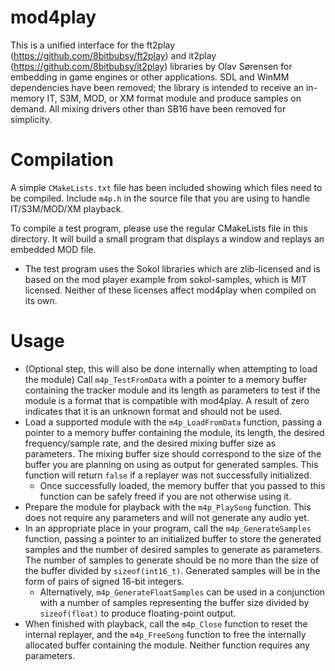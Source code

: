 # mod4play
This is a unified interface for the ft2play (https://github.com/8bitbubsy/ft2play) and it2play (https://github.com/8bitbubsy/it2play) libraries by Olav Sørensen for embedding in game engines or other applications.
SDL and WinMM dependencies have been removed;
the library is intended to receive an in-memory IT, S3M, MOD, or XM format module and produce samples on demand. All mixing drivers other than SB16 have been removed for simplicity.

# Compilation
A simple `CMakeLists.txt` file has been included showing which files need to be compiled. Include `m4p.h` in the source file that you are using to handle IT/S3M/MOD/XM playback.

To compile a test program, please use the regular CMakeLists file in this directory. It will build a small program that displays a window and replays an embedded MOD file.
  - The test program uses the Sokol libraries which are zlib-licensed and is based on the mod player example from sokol-samples, which is MIT licensed. Neither of these licenses affect mod4play when compiled on its own.

# Usage
- (Optional step, this will also be done internally when attempting to load the module) Call `m4p_TestFromData` with a pointer to a memory buffer containing the tracker module and its length as parameters to test if the module is a format that is compatible with mod4play. A result of zero indicates that it is an unknown format and should not be used.
- Load a supported module with the `m4p_LoadFromData` function, passing a pointer to a memory buffer containing the module, its length, the desired frequency/sample rate, and the desired mixing buffer size as parameters. The mixing buffer size should correspond to the size of the buffer you are planning on using as output for generated samples. This function will return `false` if a replayer was not successfully initialized.
  - Once successfully loaded, the memory buffer that you passed to this function can be safely freed if you are not otherwise using it.
- Prepare the module for playback with the `m4p_PlaySong` function. This does not require any parameters and will not generate any audio yet.
- In an appropriate place in your program, call the `m4p_GenerateSamples` function, passing a pointer to an initialized buffer to store the generated samples and the number of desired samples to generate as parameters. The number of samples to generate should be no more than the size of the buffer divided by `sizeof(int16_t)`. Generated samples will be in the form of pairs of signed 16-bit integers.
  - Alternatively, `m4p_GenerateFloatSamples` can be used in a conjunction with a number of samples representing the buffer size divided by `sizeof(float)` to produce floating-point output.
- When finished with playback, call the `m4p_Close` function to reset the internal replayer, and the `m4p_FreeSong` function to free the internally allocated buffer containing the module. Neither function requires any parameters.
